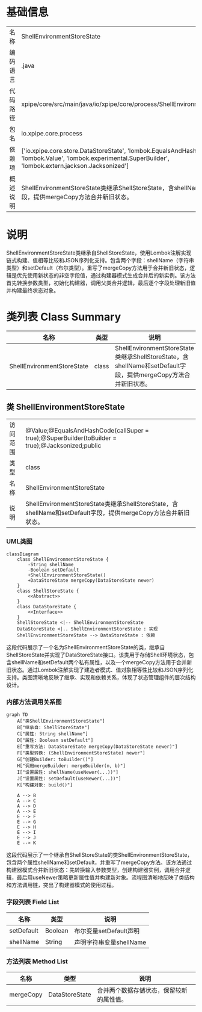 # 基础信息

|      |      |
|------|------|
| 名称 | ShellEnvironmentStoreState |
| 编码语言 | .java |
| 代码路径 | xpipe/core/src/main/java/io/xpipe/core/process/ShellEnvironmentStoreState.java |
| 包名 | io.xpipe.core.process |
| 依赖项 | ['io.xpipe.core.store.DataStoreState', 'lombok.EqualsAndHashCode', 'lombok.Value', 'lombok.experimental.SuperBuilder', 'lombok.extern.jackson.Jacksonized'] |
| 概述说明 | ShellEnvironmentStoreState类继承ShellStoreState，含shellName和setDefault字段，提供mergeCopy方法合并新旧状态。 |

# 说明

ShellEnvironmentStoreState类继承自ShellStoreState，使用Lombok注解实现链式构建、值相等比较和JSON序列化支持。包含两个字段：shellName（字符串类型）和setDefault（布尔类型）。重写了mergeCopy方法用于合并新旧状态，逻辑是优先使用新状态的非空字段值，通过构建器模式生成合并后的新实例。该方法首先转换参数类型，初始化构建器，调用父类合并逻辑，最后逐个字段处理新旧值并构建最终状态对象。

# 类列表 Class Summary

| 名称   | 类型  | 说明 |
|-------|------|-------------|
| ShellEnvironmentStoreState | class | ShellEnvironmentStoreState类继承ShellStoreState，含shellName和setDefault字段，提供mergeCopy方法合并新旧状态。 |



## 类 ShellEnvironmentStoreState

|      |      |
|------|------|
| 访问范围 | @Value;@EqualsAndHashCode(callSuper = true);@SuperBuilder(toBuilder = true);@Jacksonized;public |
| 类型 | class |
| 名称 | ShellEnvironmentStoreState |
| 说明 | ShellEnvironmentStoreState类继承ShellStoreState，含shellName和setDefault字段，提供mergeCopy方法合并新旧状态。 |


### UML类图

```mermaid
classDiagram
    class ShellEnvironmentStoreState {
        -String shellName
        -Boolean setDefault
        +ShellEnvironmentStoreState()
        +DataStoreState mergeCopy(DataStoreState newer)
    }
    class ShellStoreState {
        <<Abstract>>
    }
    class DataStoreState {
        <<Interface>>
    }
    ShellStoreState <|-- ShellEnvironmentStoreState
    DataStoreState <|.. ShellEnvironmentStoreState : 实现
    ShellEnvironmentStoreState --> DataStoreState : 依赖
```

这段代码展示了一个名为ShellEnvironmentStoreState的类，继承自ShellStoreState并实现了DataStoreState接口。该类用于存储Shell环境状态，包含shellName和setDefault两个私有属性，以及一个mergeCopy方法用于合并新旧状态。通过Lombok注解实现了建造者模式、值对象相等性比较和JSON序列化支持。类图清晰地反映了继承、实现和依赖关系，体现了状态管理组件的层次结构设计。


### 内部方法调用关系图

```mermaid
graph TD
    A["类ShellEnvironmentStoreState"]
    B["继承自: ShellStoreState"]
    C["属性: String shellName"]
    D["属性: Boolean setDefault"]
    E["重写方法: DataStoreState mergeCopy(DataStoreState newer)"]
    F["类型转换: (ShellEnvironmentStoreState) newer"]
    G["创建Builder: toBuilder()"]
    H["调用mergeBuilder: mergeBuilder(n, b)"]
    I["设置属性: shellName(useNewer(...))"]
    J["设置属性: setDefault(useNewer(...))"]
    K["构建对象: build()"]

    A --> B
    A --> C
    A --> D
    A --> E
    E --> F
    E --> G
    E --> H
    E --> I
    E --> J
    E --> K
```

这段代码展示了一个继承自ShellStoreState的类ShellEnvironmentStoreState，包含两个属性shellName和setDefault，并重写了mergeCopy方法。该方法通过构建器模式合并新旧状态：先转换输入参数类型，创建构建器实例，调用合并逻辑，最后用useNewer策略更新属性值并构建新对象。流程图清晰地反映了类结构和方法调用链，突出了构建器模式的使用过程。

### 字段列表 Field List

| 名称  | 类型  | 说明 |
|-------|-------|------|
| setDefault | Boolean | 布尔变量setDefault声明 |
| shellName | String | 声明字符串变量shellName |

### 方法列表 Method List

| 名称  | 类型  | 说明 |
|-------|-------|------|
| mergeCopy | DataStoreState | 合并两个数据存储状态，保留较新的属性值。 |




